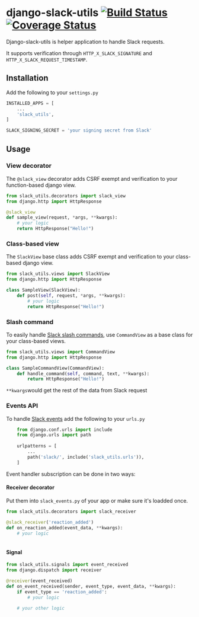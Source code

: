 # django-slack-utils [![Build Status](https://travis-ci.com/startmatter/django-slack-utils.svg?branch=master)](https://travis-ci.com/startmatter/django-slack-utils) [![Coverage Status](https://coveralls.io/repos/github/startmatter/django-slack-utils/badge.svg?branch=master)](https://coveralls.io/github/startmatter/django-slack-utils?branch=master)

Django-slack-utils is helper application to handle Slack requests. 

It supports verification through `HTTP_X_SLACK_SIGNATURE` and `HTTP_X_SLACK_REQUEST_TIMESTAMP`.

## Installation
Add the following to your `settings.py`
```python
INSTALLED_APPS = [
    ...
    'slack_utils',
]

SLACK_SIGNING_SECRET = 'your signing secret from Slack'

```

## Usage

### View decorator
The `@slack_view` decorator adds CSRF exempt and verification to your function-based django view.

```python
from slack_utils.decorators import slack_view
from django.http import HttpResponse

@slack_view
def sample_view(request, *args, **kwargs):
    # your logic
    return HttpResponse("Hello!")

```


### Class-based view

The `SlackView`  base class adds CSRF exempt and verification to your class-based django view.

```python
from slack_utils.views import SlackView
from django.http import HttpResponse

class SampleView(SlackView):
    def post(self, request, *args, **kwargs):
        # your logic
        return HttpResponse("Hello!")

```


### Slash command
To easily handle [Slack slash commands](https://api.slack.com/slash-commands), use `CommandView` as a base class for your class-based views.


```python
from slack_utils.views import CommandView
from django.http import HttpResponse

class SampleCommandView(CommandView):
    def handle_command(self, command, text, **kwargs):
        return HttpResponse("Hello!")
```

`**kwargs`would get the rest of the data from Slack request

### Events API

To handle [Slack events](https://api.slack.com/events-api) add the following to your `urls.py`
```python
    from django.conf.urls import include
    from django.urls import path
    
    urlpatterns = [
        ...
        path('slack/', include('slack_utils.urls')),
    ]

```

Event handler subscription can be done in two ways:

#### Receiver decorator
Put them into `slack_events.py` of your app or make sure it's loadded once. 

```python
from slack_utils.decorators import slack_receiver

@slack_receiver('reaction_added')
def on_reaction_added(event_data, **kwargs):
    # your logic 
 
```

#### Signal

```python
from slack_utils.signals import event_received
from django.dispatch import receiver

@receiver(event_received)
def on_event_received(sender, event_type, event_data, **kwargs):
    if event_type == 'reaction_added':
        # your logic 

    # your other logic 
 
```
